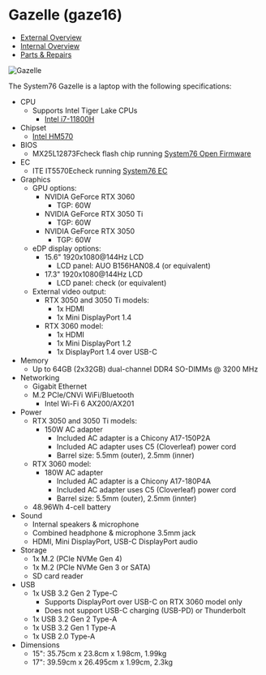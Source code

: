 # Gazelle (gaze16)

- [External Overview](./external-overview.md)
- [Internal Overview](./internal-overview.md)
- [Parts & Repairs](./repairs.md)

![Gazelle](./img/gaze16.webp)

The System76 Gazelle is a laptop with the following specifications:

- CPU
    - Supports Intel Tiger Lake CPUs
        - [Intel i7-11800H](https://ark.intel.com/content/www/us/en/ark/products/213803/intel-core-i7-11800h-processor-24m-cache-up-to-4-60-ghz.html)
- Chipset
    - [Intel HM570](https://ark.intel.com/content/www/us/en/ark/products/213683/intel-hm570-chipset.html)
- BIOS
    - MX25L12873Fcheck flash chip running [System76 Open Firmware](https://github.com/system76/firmware-open)
- EC
    - ITE IT5570Echeck running [System76 EC](https://github.com/system76/ec)
- Graphics
    - GPU options:
        - NVIDIA GeForce RTX 3060
            - TGP: 60W
        - NVIDIA GeForce RTX 3050 Ti
            - TGP: 60W
        - NVIDIA GeForce RTX 3050
            - TGP: 60W
    - eDP display options:
        - 15.6" 1920x1080@144Hz LCD
            - LCD panel: AUO B156HAN08.4 (or equivalent)
        - 17.3" 1920x1080@144Hz LCD
            - LCD panel: check (or equivalent)
    - External video output:
        - RTX 3050 and 3050 Ti models:
            - 1x HDMI
            - 1x Mini DisplayPort 1.4
        - RTX 3060 model:
            - 1x HDMI
            - 1x Mini DisplayPort 1.2
            - 1x DisplayPort 1.4 over USB-C
- Memory
    - Up to 64GB (2x32GB) dual-channel DDR4 SO-DIMMs @ 3200 MHz
- Networking
    - Gigabit Ethernet
    - M.2 PCIe/CNVi WiFi/Bluetooth
        - Intel Wi-Fi 6 AX200/AX201
- Power
    - RTX 3050 and 3050 Ti models:
        - 150W AC adapter
            - Included AC adapter is a Chicony A17-150P2A
            - Included AC adapter uses C5 (Cloverleaf) power cord
            - Barrel size: 5.5mm (outer), 2.5mm (inner)
    - RTX 3060 model:
        - 180W AC adapter
            - Included AC adapter is a Chicony A17-180P4A
            - Included AC adapter uses C5 (Cloverleaf) power cord
            - Barrel size: 5.5mm (outer), 2.5mm (innter)
    - 48.96Wh 4-cell battery
- Sound
    - Internal speakers & microphone
    - Combined headphone & microphone 3.5mm jack
    - HDMI, Mini DisplayPort, USB-C DisplayPort audio
- Storage
    - 1x M.2 (PCIe NVMe Gen 4)
    - 1x M.2 (PCIe NVMe Gen 3 or SATA)
    - SD card reader
- USB
    - 1x USB 3.2 Gen 2 Type-C
        - Supports DisplayPort over USB-C on RTX 3060 model only
        - Does not support USB-C charging (USB-PD) or Thunderbolt
    - 1x USB 3.2 Gen 2 Type-A
    - 1x USB 3.2 Gen 1 Type-A
    - 1x USB 2.0 Type-A
- Dimensions
    - 15": 35.75cm x 23.8cm x 1.98cm, 1.99kg
    - 17": 39.59cm x 26.495cm x 1.99cm, 2.3kg

